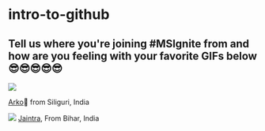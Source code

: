 # intro-to-github

## Tell us where you're joining #MSIgnite from and how are you feeling with your favorite GIFs below 😎😎😎😎😎
![](https://media.giphy.com/media/l41JK10Ccw26RV9PW/giphy.gif)

[Arko](https://twitter.com/arkodyutisaha)📍 from Siliguri, India 

![](https://media.giphy.com/media/3o6ozuHcxTtVWJJn32/giphy.gif)
[Jaintra](https://twitter.com/thejaintra), From Bihar, India
